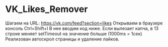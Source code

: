 # VK_Likes_Remover
Шагаем на URL: https://vk.com/feed?section=likes
Открываем в браузере консоль Ctrl+Shift+I
В нее вводим код ниже. Если вылезает капча, в 13 строке меняет setTimeout
на значение больше (1000ms = 1сек)
Реализован автоскрол страницы и удаление лайков.
